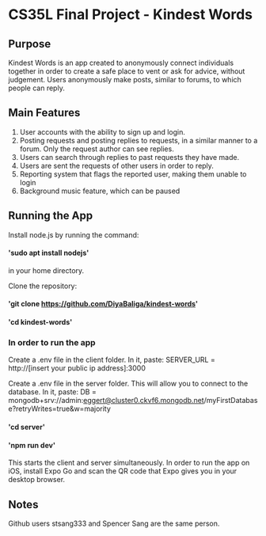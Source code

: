 # CS35L Final Project - Kindest Words

## Purpose
Kindest Words is an app created to anonymously connect individuals together in order to create a safe place to
vent or ask for advice, without judgement. Users anonymously make posts, similar to forums, to which people can reply.

## Main Features
1) User accounts with the ability to sign up and login.
2) Posting requests and posting replies to requests, in a similar manner to a forum. Only the request author can
   see replies.
3) Users can search through replies to past requests they have made.
4) Users are sent the requests of other users in order to reply.
5) Reporting system that flags the reported user, making them unable to login
6) Background music feature, which can be paused

## Running the App

Install node.js by running the command:
#### 'sudo apt install nodejs'
in your home directory.

Clone the repository:

#### 'git clone https://github.com/DiyaBaliga/kindest-words'

#### 'cd kindest-words'

### In order to run the app

Create a .env file in the client folder. 
In it, paste: SERVER_URL = http://[insert your public ip address]:3000

Create a .env file in the server folder. This will allow you to connect to the database.
In it, paste: DB = mongodb+srv://admin:eggert@cluster0.ckvf6.mongodb.net/myFirstDatabase?retryWrites=true&w=majority

#### 'cd server'

#### 'npm run dev'

This starts the client and server simultaneously. In order to run the app on iOS, install Expo Go and scan the QR code that Expo gives you in your desktop browser.

## Notes

Github users stsang333 and Spencer Sang are the same person. 
